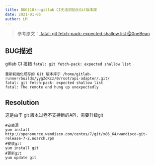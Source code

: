 ```yaml
---
title: BUG(10)——gitlab CI无法初始化Git版本库
date: 2021-01-05
author: LM
---
```


> 参考原文：[ fatal: git fetch-pack: expected shallow list  @0neBean ](https://www.jianshu.com/p/30b6771178cf)

## BUG描述

gitlab CI 报错 `fatal: git fetch-pack: expected shallow list`

```shell
重新初始化现存的 Git 版本库于 /home/gitlab-runner/builds/yygZdKcz/0/root/api-adapter/.git/
fatal: git fetch-pack: expected shallow list
fatal: The remote end hung up unexpectedly
```


## Resolution

这是由于 git 版本过老不支持新的API，需要升级git

```shell
#安装源
yum install http://opensource.wandisco.com/centos/7/git/x86_64/wandisco-git-release-7-2.noarch.rpm
#安装git
yum install git
#更新git
yum update git
```
